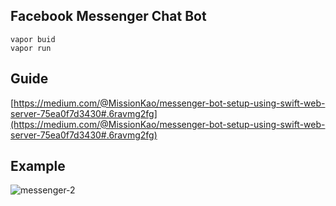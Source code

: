 ## Facebook Messenger Chat Bot

    vapor buid
    vapor run

## Guide
[https://medium.com/@MissionKao/messenger-bot-setup-using-swift-web-server-75ea0f7d3430#.6ravmg2fg](https://medium.com/@MissionKao/messenger-bot-setup-using-swift-web-server-75ea0f7d3430#.6ravmg2fg)

## Example

![messenger-2](https://cloud.githubusercontent.com/assets/5987021/15450191/e1f5e852-1fc7-11e6-841c-371d45e9e57e.gif)
